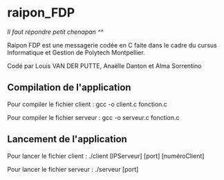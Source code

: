 # raipon_FDP
*Il faut répondre petit chenapan ^^*

Raipon FDP est une messagerie codée en C faite dans le cadre du cursus Informatique et Gestion de Polytech Montpellier.

Codé par Louis VAN DER PUTTE, Anaëlle Danton et Alma Sorrentino

## Compilation de l'application

Pour compiler le fichier client : gcc -o client.c fonction.c

Pour compiler le fichier serveur : gcc -o serveur.c fonction.c

## Lancement de l'application

Pour lancer le fichier client : ./client [IPServeur] [port] [numéroClient]

Pour lancer le fichier serveur : ./serveur [port]